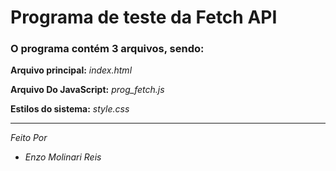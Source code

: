 # Programa de teste da Fetch API

### O programa contém 3 arquivos, sendo:

**Arquivo principal:** *index.html*

**Arquivo Do JavaScript:** *prog_fetch.js*

**Estilos do sistema:** *style.css*

-------------------------------------------------------------------

*Feito Por*
  - *Enzo Molinari Reis*

